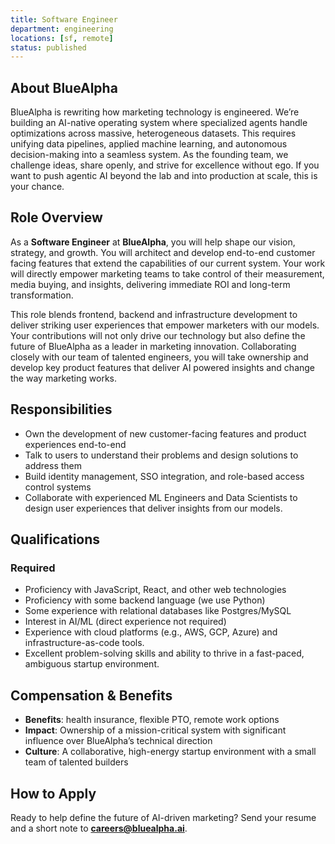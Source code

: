 ```yaml
---
title: Software Engineer
department: engineering
locations: [sf, remote]
status: published
---
```


## About BlueAlpha

BlueAlpha is rewriting how marketing technology is engineered. We’re building an AI-native operating system where specialized agents handle optimizations across massive, heterogeneous datasets. This requires unifying data pipelines, applied machine learning, and autonomous decision-making into a seamless system. As the founding team, we challenge ideas, share openly, and strive for excellence without ego. If you want to push agentic AI beyond the lab and into production at scale, this is your chance.

## Role Overview

As a **Software Engineer** at **BlueAlpha**, you will help shape our vision, strategy, and growth. You will architect and develop end-to-end customer facing features that extend the capabilities of our current system. Your work will directly empower marketing teams to take control of their measurement, media buying, and insights, delivering immediate ROI and long-term transformation.

This role blends frontend, backend and infrastructure development to deliver striking user experiences that empower marketers with our models. Your contributions will not only drive our technology but also define the future of BlueAlpha as a leader in marketing innovation. Collaborating closely with our team of talented engineers, you will take ownership and develop key product features that deliver AI powered insights and change the way marketing works.

## Responsibilities

- Own the development of new customer-facing features and product experiences end-to-end
- Talk to users to understand their problems and design solutions to address them
- Build identity management, SSO integration, and role-based access control systems
- Collaborate with experienced ML Engineers and Data Scientists to design user experiences that deliver insights from our models.

## Qualifications

### Required

- Proficiency with JavaScript, React, and other web technologies
- Proficiency with some backend language (we use Python)
- Some experience with relational databases like Postgres/MySQL
- Interest in AI/ML (direct experience not required)
- Experience with cloud platforms (e.g., AWS, GCP, Azure) and infrastructure-as-code tools.
- Excellent problem-solving skills and ability to thrive in a fast-paced, ambiguous startup environment.

## Compensation & Benefits

- **Benefits**: health insurance, flexible PTO, remote work options
- **Impact**: Ownership of a mission-critical system with significant influence over BlueAlpha’s technical direction
- **Culture**: A collaborative, high-energy startup environment with a small team of talented builders

## How to Apply

Ready to help define the future of AI-driven marketing? Send your resume and a short note to **careers@bluealpha.ai**.
